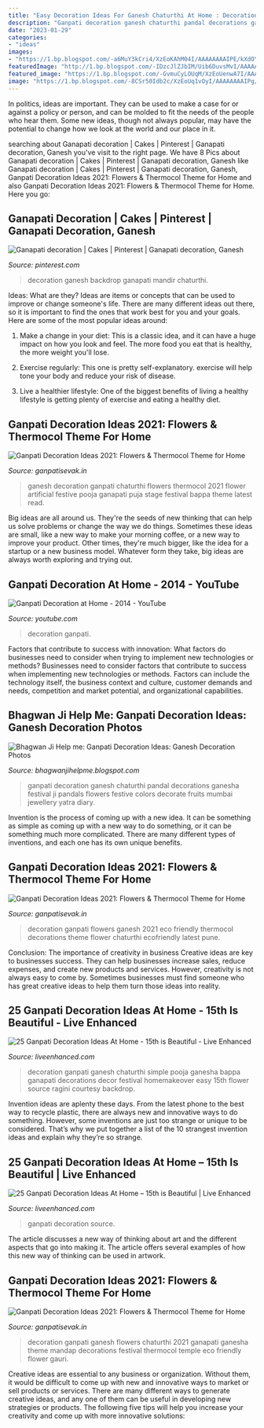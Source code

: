 ```yaml
---
title: "Easy Decoration Ideas For Ganesh Chaturthi At Home : Decoration Ganesh Backdrop Ganapati Mandir Chaturthi"
description: "Ganpati decoration ganesh chaturthi pandal decorations ganesha festival ji pandals flowers festive colors decorate fruits mumbai jewellery yatra diary"
date: "2023-01-29"
categories:
- "ideas"
images:
- "https://1.bp.blogspot.com/-a6MuY3kCri4/XzEoKAhM04I/AAAAAAAAIPE/kXdOYXLY_V8WP4xTj4rXsWlUst4GhkSRQCLcBGAsYHQ/s640/Ganpati-Decoration-Ideas-for-Home-1.jpg"
featuredImage: "http://1.bp.blogspot.com/-IDzcJlZJbIM/Uib6DuvsMvI/AAAAAAAACkI/1sPrlP6VedE/s1600/ganpati-decoration-ideas3.jpg"
featured_image: "https://1.bp.blogspot.com/-GvmuCyLOUqM/XzEoUenwA7I/AAAAAAAAIPc/ygOxNoCg7ikya8vpXX2jw2INUanR1I8OACLcBGAsYHQ/s900/Best-Ganpati-Decoration-Ideas-with-Flowers-2.jpg"
image: "https://1.bp.blogspot.com/-8CSr50Idb2c/XzEoUq1vOyI/AAAAAAAAIPg/glseHfer60MiS4OXggjFMbbOJ_-JFn1BQCLcBGAsYHQ/s1600/Best-Ganpati-Decoration-Ideas-with-Flowers-3.jpg"
---
```



In politics, ideas are important. They can be used to make a case for or against a policy or person, and can be molded to fit the needs of the people who hear them. Some new ideas, though not always popular, may have the potential to change how we look at the world and our place in it.

	

		
searching about Ganapati decoration | Cakes | Pinterest | Ganapati decoration, Ganesh you've visit to the right page. We have 8 Pics about Ganapati decoration | Cakes | Pinterest | Ganapati decoration, Ganesh like Ganapati decoration | Cakes | Pinterest | Ganapati decoration, Ganesh, Ganpati Decoration Ideas 2021: Flowers &amp; Thermocol Theme for Home and also Ganpati Decoration Ideas 2021: Flowers &amp; Thermocol Theme for Home. Here you go:
		
    
## Ganapati Decoration | Cakes | Pinterest | Ganapati Decoration, Ganesh

<img loading=lazy src="https://i.pinimg.com/736x/24/11/24/24112498f066c4a552cd618b03e4c56c--diy-backdrop-diwali.jpg?b=t" onerror="this.onerror=null;this.src='https://tse3.mm.bing.net/th?id=OIP.XAXGfs6ACiWe0zsh61FlPgHaMI&amp;pid=15.1';" alt="Ganapati decoration | Cakes | Pinterest | Ganapati decoration, Ganesh">

_Source: pinterest.com_

>decoration ganesh backdrop ganapati mandir chaturthi. 

	

Ideas: What are they?
Ideas are items or concepts that can be used to improve or change someone's life. There are many different ideas out there, so it is important to find the ones that work best for you and your goals. Here are some of the most popular ideas around:
1. Make a change in your diet: This is a classic idea, and it can have a huge impact on how you look and feel. The more food you eat that is healthy, the more weight you'll lose.

2. Exercise regularly: This one is pretty self-explanatory. exercise will help tone your body and reduce your risk of disease.

3. Live a healthier lifestyle: One of the biggest benefits of living a healthy lifestyle is getting plenty of exercise and eating a healthy diet.

    
## Ganpati Decoration Ideas 2021: Flowers &amp; Thermocol Theme For Home

<img loading=lazy src="https://1.bp.blogspot.com/-GvmuCyLOUqM/XzEoUenwA7I/AAAAAAAAIPc/ygOxNoCg7ikya8vpXX2jw2INUanR1I8OACLcBGAsYHQ/s900/Best-Ganpati-Decoration-Ideas-with-Flowers-2.jpg" onerror="this.onerror=null;this.src='https://tse2.mm.bing.net/th?id=OIP.DCFTCfn_yXt7nqGeeKdtfAHaEY&amp;pid=15.1';" alt="Ganpati Decoration Ideas 2021: Flowers &amp; Thermocol Theme for Home">

_Source: ganpatisevak.in_

>ganesh decoration ganpati chaturthi flowers thermocol 2021 flower artificial festive pooja ganapati puja stage festival bappa theme latest read. 

	

Big ideas are all around us. They're the seeds of new thinking that can help us solve problems or change the way we do things. Sometimes these ideas are small, like a new way to make your morning coffee, or a new way to improve your product. Other times, they're much bigger, like the idea for a startup or a new business model. Whatever form they take, big ideas are always worth exploring and trying out.

    
## Ganpati Decoration At Home - 2014 - YouTube

<img loading=lazy src="https://i.ytimg.com/vi/zqugjLN7Jm8/maxresdefault.jpg" onerror="this.onerror=null;this.src='https://tse3.mm.bing.net/th?id=OIP.yVKo0EaOkhQDKqCN-kYznAHaEK&amp;pid=15.1';" alt="Ganpati Decoration at Home - 2014 - YouTube">

_Source: youtube.com_

>decoration ganpati. 

	

Factors that contribute to success with innovation: What factors do businesses need to consider when trying to implement new technologies or methods?
Businesses need to consider factors that contribute to success when implementing new technologies or methods. Factors can include the technology itself, the business context and culture, customer demands and needs, competition and market potential, and organizational capabilities.

    
## Bhagwan Ji Help Me: Ganpati Decoration Ideas: Ganesh Decoration Photos

<img loading=lazy src="http://1.bp.blogspot.com/-IDzcJlZJbIM/Uib6DuvsMvI/AAAAAAAACkI/1sPrlP6VedE/s1600/ganpati-decoration-ideas3.jpg" onerror="this.onerror=null;this.src='https://tse3.mm.bing.net/th?id=OIP.okddPEUI92j84eX96na7dQHaFj&amp;pid=15.1';" alt="Bhagwan Ji Help me: Ganpati Decoration Ideas: Ganesh Decoration Photos">

_Source: bhagwanjihelpme.blogspot.com_

>ganpati decoration ganesh chaturthi pandal decorations ganesha festival ji pandals flowers festive colors decorate fruits mumbai jewellery yatra diary. 

	

Invention is the process of coming up with a new idea. It can be something as simple as coming up with a new way to do something, or it can be something much more complicated. There are many different types of inventions, and each one has its own unique benefits.

    
## Ganpati Decoration Ideas 2021: Flowers &amp; Thermocol Theme For Home

<img loading=lazy src="https://1.bp.blogspot.com/-8CSr50Idb2c/XzEoUq1vOyI/AAAAAAAAIPg/glseHfer60MiS4OXggjFMbbOJ_-JFn1BQCLcBGAsYHQ/s1600/Best-Ganpati-Decoration-Ideas-with-Flowers-3.jpg" onerror="this.onerror=null;this.src='https://tse1.mm.bing.net/th?id=OIP.8ZmTjcKi-KDYovgk-Ea6agHaE6&amp;pid=15.1';" alt="Ganpati Decoration Ideas 2021: Flowers &amp; Thermocol Theme for Home">

_Source: ganpatisevak.in_

>decoration ganpati flowers ganesh 2021 eco friendly thermocol decorations theme flower chaturthi ecofriendly latest pune. 

	

Conclusion: The importance of creativity in business
Creative ideas are key to businesses success. They can help businesses increase sales, reduce expenses, and create new products and services. However, creativity is not always easy to come by. Sometimes businesses must find someone who has great creative ideas to help them turn those ideas into reality.

    
## 25 Ganpati Decoration Ideas At Home - 15th Is Beautiful - Live Enhanced

<img loading=lazy src="http://www.liveenhanced.com/wp-content/uploads/2018/09/ganpati-decoration-ideas-1.jpg" onerror="this.onerror=null;this.src='https://tse4.mm.bing.net/th?id=OIP.4zVZZJYM3__8WzO0jEpsRwHaFh&amp;pid=15.1';" alt="25 Ganpati Decoration Ideas At Home - 15th is Beautiful - Live Enhanced">

_Source: liveenhanced.com_

>decoration ganpati ganesh chaturthi simple pooja ganesha bappa ganapati decorations decor festival homemakeover easy 15th flower source ragini courtesy backdrop. 

	

Invention ideas are aplenty these days. From the latest phone to the best way to recycle plastic, there are always new and innovative ways to do something. However, some inventions are just too strange or unique to be considered. That’s why we put together a list of the 10 strangest invention ideas and explain why they’re so strange.

    
## 25 Ganpati Decoration Ideas At Home – 15th Is Beautiful | Live Enhanced

<img loading=lazy src="http://www.liveenhanced.com/wp-content/uploads/2018/09/ganpati-decoration-ideas-24.jpg" onerror="this.onerror=null;this.src='https://tse2.mm.bing.net/th?id=OIP.ToHb8b59PM9R98el8_GpWQHaGX&amp;pid=15.1';" alt="25 Ganpati Decoration Ideas At Home – 15th is Beautiful | Live Enhanced">

_Source: liveenhanced.com_

>ganpati decoration source. 

	

The article discusses a new way of thinking about art and the different aspects that go into making it. The article offers several examples of how this new way of thinking can be used in artwork.

    
## Ganpati Decoration Ideas 2021: Flowers &amp; Thermocol Theme For Home

<img loading=lazy src="https://1.bp.blogspot.com/-a6MuY3kCri4/XzEoKAhM04I/AAAAAAAAIPE/kXdOYXLY_V8WP4xTj4rXsWlUst4GhkSRQCLcBGAsYHQ/s640/Ganpati-Decoration-Ideas-for-Home-1.jpg" onerror="this.onerror=null;this.src='https://tse2.mm.bing.net/th?id=OIP.CMbT2a-gHRvALVMFVT2o2AAAAA&amp;pid=15.1';" alt="Ganpati Decoration Ideas 2021: Flowers &amp; Thermocol Theme for Home">

_Source: ganpatisevak.in_

>decoration ganpati ganesh flowers chaturthi 2021 ganapati ganesha theme mandap decorations festival thermocol temple eco friendly flower gauri. 

	

Creative ideas are essential to any business or organization. Without them, it would be difficult to come up with new and innovative ways to market or sell products or services. There are many different ways to generate creative ideas, and any one of them can be useful in developing new strategies or products. The following five tips will help you increase your creativity and come up with more innovative solutions: 

